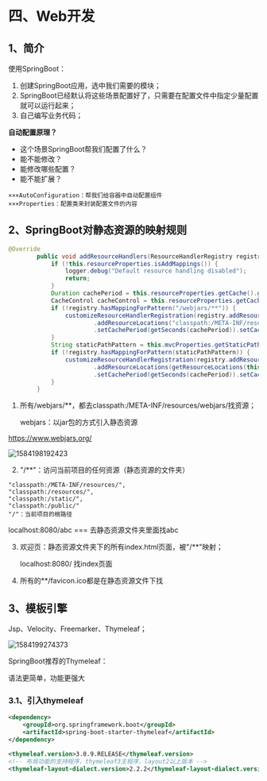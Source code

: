 # 四、Web开发

## 1、简介

使用SpringBoot：

1. 创建SpringBoot应用，选中我们需要的模块；
2. SpringBoot已经默认将这些场景配置好了，只需要在配置文件中指定少量配置就可以运行起来；
3. 自己编写业务代码；

**自动配置原理？**

- 这个场景SpringBoot帮我们配置了什么？
- 能不能修改？
- 能修改哪些配置？
- 能不能扩展？

~~~
×××AutoConfiguration：帮我们给容器中自动配置组件
×××Properties：配置类来封装配置文件的内容
~~~

## 2、SpringBoot对静态资源的映射规则

~~~java
@Override
		public void addResourceHandlers(ResourceHandlerRegistry registry) {
			if (!this.resourceProperties.isAddMappings()) {
				logger.debug("Default resource handling disabled");
				return;
			}
			Duration cachePeriod = this.resourceProperties.getCache().getPeriod();
			CacheControl cacheControl = this.resourceProperties.getCache().getCachecontrol().toHttpCacheControl();
			if (!registry.hasMappingForPattern("/webjars/**")) {
				customizeResourceHandlerRegistration(registry.addResourceHandler("/webjars/**")
						.addResourceLocations("classpath:/META-INF/resources/webjars/")
						.setCachePeriod(getSeconds(cachePeriod)).setCacheControl(cacheControl));
			}
			String staticPathPattern = this.mvcProperties.getStaticPathPattern();
			if (!registry.hasMappingForPattern(staticPathPattern)) {
				customizeResourceHandlerRegistration(registry.addResourceHandler(staticPathPattern)
						.addResourceLocations(getResourceLocations(this.resourceProperties.getStaticLocations()))
						.setCachePeriod(getSeconds(cachePeriod)).setCacheControl(cacheControl));
			}
		}
~~~

1. 所有/webjars/**，都去classpath:/META-INF/resources/webjars/找资源；

   webjars：以jar包的方式引入静态资源

<https://www.webjars.org/> 

![1584198192423](C:\Users\张艺成\AppData\Local\Temp\1584198192423.png)

2. "/**"：访问当前项目的任何资源（静态资源的文件夹）

~~~
"classpath:/META-INF/resources/",
"classpath:/resources/", 
"classpath:/static/", 
"classpath:/public/"
"/"：当前项目的根路径
~~~

localhost:8080/abc === 去静态资源文件夹里面找abc

3. 欢迎页：静态资源文件夹下的所有index.html页面，被"/**"映射；

   localhost:8080/  找index页面

4. 所有的**/favicon.ico都是在静态资源文件下找

## 3、模板引擎

Jsp、Velocity、Freemarker、Thymeleaf；

![1584199274373](C:\Users\张艺成\AppData\Local\Temp\1584199274373.png)

SpringBoot推荐的Thymeleaf：

语法更简单，功能更强大

### 3.1、引入thymeleaf

~~~xml
<dependency>
    <groupId>org.springframework.boot</groupId>
    <artifactId>spring-boot-starter-thymeleaf</artifactId>
</dependency>

<thymeleaf.version>3.0.9.RELEASE</thymeleaf.version>
<!-- 布局功能的支持程序，thymeleaf3主程序，layout2以上版本 -->
<thymeleaf-layout-dialect.version>2.2.2</thymeleaf-layout-dialect.version>
~~~

